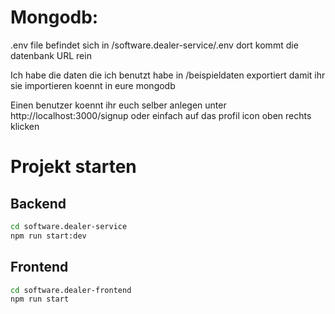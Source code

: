 # Mongodb:

.env file befindet sich in /software.dealer-service/.env dort kommt die datenbank URL rein

Ich habe die daten die ich benutzt habe in /beispieldaten exportiert damit ihr sie importieren koennt in eure mongodb

Einen benutzer koennt ihr euch selber anlegen unter http://localhost:3000/signup oder einfach auf das profil icon oben rechts klicken

# Projekt starten

## Backend

```bash
cd software.dealer-service
npm run start:dev
```

## Frontend

```bash
cd software.dealer-frontend
npm run start
```
